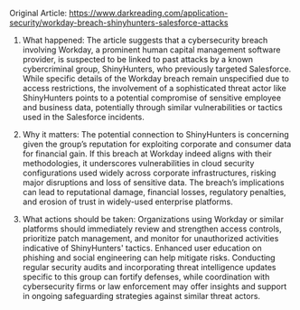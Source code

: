 Original Article: https://www.darkreading.com/application-security/workday-breach-shinyhunters-salesforce-attacks

1) What happened:
The article suggests that a cybersecurity breach involving Workday, a prominent human capital management software provider, is suspected to be linked to past attacks by a known cybercriminal group, ShinyHunters, who previously targeted Salesforce. While specific details of the Workday breach remain unspecified due to access restrictions, the involvement of a sophisticated threat actor like ShinyHunters points to a potential compromise of sensitive employee and business data, potentially through similar vulnerabilities or tactics used in the Salesforce incidents.

2) Why it matters:
The potential connection to ShinyHunters is concerning given the group’s reputation for exploiting corporate and consumer data for financial gain. If this breach at Workday indeed aligns with their methodologies, it underscores vulnerabilities in cloud security configurations used widely across corporate infrastructures, risking major disruptions and loss of sensitive data. The breach’s implications can lead to reputational damage, financial losses, regulatory penalties, and erosion of trust in widely-used enterprise platforms.

3) What actions should be taken:
Organizations using Workday or similar platforms should immediately review and strengthen access controls, prioritize patch management, and monitor for unauthorized activities indicative of ShinyHunters' tactics. Enhanced user education on phishing and social engineering can help mitigate risks. Conducting regular security audits and incorporating threat intelligence updates specific to this group can fortify defenses, while coordination with cybersecurity firms or law enforcement may offer insights and support in ongoing safeguarding strategies against similar threat actors.